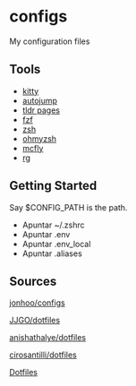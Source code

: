 # configs
My configuration files

## Tools

- [kitty]()
- [autojump](https://github.com/wting/autojump)
- [tldr pages](https://tldr.sh/)
- [fzf](https://github.com/junegunn/fzf)
- [zsh](https://www.zsh.org/)
- [ohmyzsh](https://ohmyz.sh/)
- [mcfly](https://github.com/cantino/mcfly)
- [rg](https://github.com/BurntSushi/ripgrep)

## Getting Started

Say $CONFIG_PATH  is the path.

- Apuntar ~/.zshrc
- Apuntar .env
- Apuntar .env_local  
- Apuntar .aliases 

## Sources

[jonhoo/configs](https://github.com/jonhoo/configs)

[JJGO/dotfiles](https://github.com/JJGO/dotfiles)

[anishathalye/dotfiles](https://github.com/anishathalye/dotfiles)

[cirosantilli/dotfiles](https://github.com/cirosantilli/dotfiles)

[Dotfiles](https://gitlab.com/dwt1/dotfiles)
